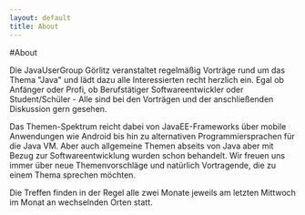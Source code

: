 ```yaml
---
layout: default
title: About
---
```


#About

Die JavaUserGroup Görlitz veranstaltet regelmäßig Vorträge rund um
das Thema "Java" und lädt dazu alle Interessierten recht herzlich ein.
Egal ob Anfänger oder Profi, ob Berufstätiger Softwareentwickler oder Student/Schüler - Alle sind bei den Vorträgen und der anschließenden Diskussion gern gesehen.

Das Themen-Spektrum reicht dabei von JavaEE-Frameworks über mobile Anwendungen
wie Android bis hin zu alternativen Programmiersprachen für die Java VM. Aber auch allgemeine Themen abseits von Java aber mit Bezug zur Softwareentwicklung wurden schon behandelt. Wir freuen uns
immer über neue Themenvorschläge und natürlich Vortragende, die zu einem Thema sprechen möchten.

Die Treffen finden in der Regel alle zwei Monate jeweils am letzten Mittwoch im Monat an wechselnden Orten statt.